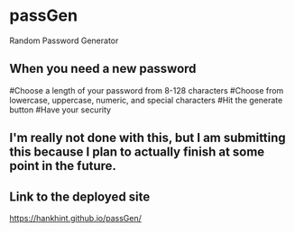 # passGen
Random Password Generator


## When you need a new password
#Choose a length of your password from 8-128 characters
#Choose from lowercase, uppercase, numeric, and special characters
#Hit the generate button
#Have your security


## I'm really not done with this, but I am submitting this because I plan to actually finish at some point in the future.

## Link to the deployed site
https://hankhint.github.io/passGen/